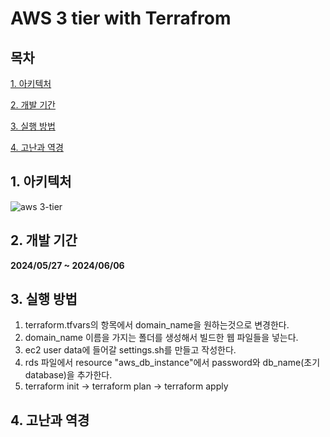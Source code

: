 # AWS 3 tier with Terrafrom

## 목차

[1. 아키텍처](#1-아키텍처)

[2. 개발 기간](#2-개발-기간)

[3. 실행 방법](#3-실행-방법)

[4. 고난과 역경](#4-고난과-역경)

## 1. 아키텍처

![aws 3-tier](https://github.com/13byte/aws_3_tier/assets/105263779/0deee9ba-122f-496d-8644-6a7ac329ad95)

## 2. 개발 기간

**2024/05/27 ~ 2024/06/06**

## 3. 실행 방법

1. terraform.tfvars의 항목에서 domain_name을 원하는것으로 변경한다.
2. domain_name 이름을 가지는 폴더를 생성해서 빌드한 웹 파일들을 넣는다.
3. ec2 user data에 들어갈 settings.sh를 만들고 작성한다.
4. rds 파일에서 resource "aws_db_instance"에서 password와 db_name(초기 database)을 추가한다.
5. terraform init -> terraform plan -> terraform apply

## 4. 고난과 역경
